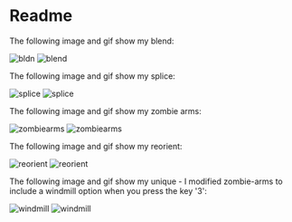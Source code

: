 # Readme
The following image and gif show my blend:

![bldn](https://user-images.githubusercontent.com/64821062/141602567-f7fa89bd-c52c-45f3-88e5-b0b886b55c4d.png)
![blend](https://user-images.githubusercontent.com/64821062/141602596-ed503263-ae6b-4376-b154-767f1c65646a.gif)

The following image and gif show my splice:

![splice](https://user-images.githubusercontent.com/64821062/141602579-f6a8b339-d80a-40af-b661-9a15a66b4aec.png)
![splice](https://user-images.githubusercontent.com/64821062/141602604-99298ccb-55dd-4e14-b5a1-65bbc89b5b09.gif)

The following image and gif show my zombie arms:

![zombiearms](https://user-images.githubusercontent.com/64821062/141602582-a0bf5ffd-bb02-41ad-a957-065e9f6db4bb.png)
![zombiearms](https://user-images.githubusercontent.com/64821062/141602602-98c848b4-d611-4377-88a2-c8ecc0cd98fb.gif)

The following image and gif show my reorient:

![reorient](https://user-images.githubusercontent.com/64821062/141602572-e0da4801-10e2-493c-84f2-af34b21804bc.png)
![reorient](https://user-images.githubusercontent.com/64821062/141602610-532cee57-1656-4589-afef-a643d0616849.gif)

The following image and gif show my unique - I modified zombie-arms to include a windmill option when you press the key '3':

![windmill](https://user-images.githubusercontent.com/64821062/141602584-368aab8e-b199-4170-93df-2b22cb4d14f1.png)
![windmill](https://user-images.githubusercontent.com/64821062/141602598-8e2b39e4-4555-443a-93b5-2a4eef564af0.gif)
